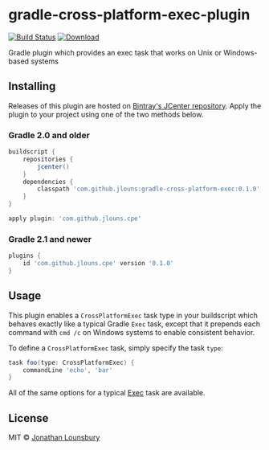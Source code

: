# gradle-cross-platform-exec-plugin
 [![Build Status](https://travis-ci.org/jlouns/gradle-cross-platform-exec-plugin.svg)](https://travis-ci.org/jlouns/gradle-cross-platform-exec-plugin)
 [![Download](https://api.bintray.com/packages/jlouns/maven/gradle-cross-platform-exec-plugin/images/download.svg)](https://bintray.com/jlouns/maven/gradle-cross-platform-exec-plugin/_latestVersion)

Gradle plugin which provides an exec task that works on Unix or Windows-based systems

## Installing

Releases of this plugin are hosted on [Bintray's JCenter repository](https://bintray.com/jlouns/maven/gradle-cross-platform-exec-plugin).
Apply the plugin to your project using one of the two methods below.

### Gradle 2.0 and older

```groovy
buildscript {
	repositories {
		jcenter()
	}
	dependencies {
		classpath 'com.github.jlouns:gradle-cross-platform-exec:0.1.0'
	}
}

apply plugin: 'com.github.jlouns.cpe'
```

### Gradle 2.1 and newer

```groovy
plugins {
	id 'com.github.jlouns.cpe' version '0.1.0'
}
```

## Usage

This plugin enables a `CrossPlatformExec` task type in your buildscript which behaves exactly like a typical Gradle
`Exec` task, except that it prepends each command with `cmd /c` on Windows systems to enable consistent behavior.

To define a `CrossPlatformExec` task, simply specify the task `type`:

```groovy
task foo(type: CrossPlatformExec) {
	commandLine 'echo', 'bar'
}
```

All of the same options for a typical [Exec](https://gradle.org/docs/current/dsl/org.gradle.api.tasks.Exec.html)
task are available.

## License

MIT © [Jonathan Lounsbury](https://github.com/jlouns)
